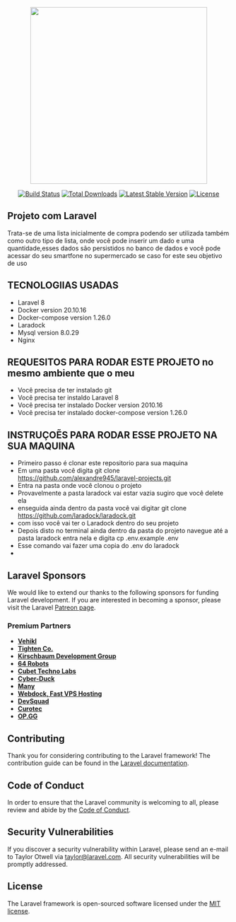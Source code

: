 <p align="center"><a href="https://laravel.com" target="_blank"><img src="https://raw.githubusercontent.com/laravel/art/master/logo-lockup/5%20SVG/2%20CMYK/1%20Full%20Color/laravel-logolockup-cmyk-red.svg" width="400"></a></p>

<p align="center">
<a href="https://travis-ci.org/laravel/framework"><img src="https://travis-ci.org/laravel/framework.svg" alt="Build Status"></a>
<a href="https://packagist.org/packages/laravel/framework"><img src="https://img.shields.io/packagist/dt/laravel/framework" alt="Total Downloads"></a>
<a href="https://packagist.org/packages/laravel/framework"><img src="https://img.shields.io/packagist/v/laravel/framework" alt="Latest Stable Version"></a>
<a href="https://packagist.org/packages/laravel/framework"><img src="https://img.shields.io/packagist/l/laravel/framework" alt="License"></a>
</p>

## Projeto com Laravel 

Trata-se de uma lista inicialmente de compra podendo ser utilizada também como outro tipo de lista,
onde você pode inserir um dado e uma quantidade,esses dados são persistidos no banco de dados e você
pode acessar do seu smartfone no supermercado se caso for este seu objetivo de uso 

## TECNOLOGIIAS USADAS
+ Laravel 8
+ Docker version 20.10.16
+ Docker-compose version 1.26.0
+ Laradock
+ Mysql version  8.0.29
+ Nginx
## REQUESITOS PARA RODAR ESTE PROJETO no mesmo ambiente que o meu

+ Você precisa de ter instalado git
+ Você precisa ter instaldo Laravel 8
+ Você precisa ter instalado Docker version 2010.16
+ Você precisa ter instalado docker-compose version 1.26.0

## INSTRUÇOẼS PARA RODAR ESSE PROJETO NA SUA MAQUINA

+ Primeiro passo é clonar este repositorio para sua maquina
+ Em uma pasta você digita git clone https://github.com/alexandre945/laravel-projects.git
+ Entra na pasta onde você clonou o projeto 
+ Provavelmente a pasta laradock vai estar vazia sugiro que você delete ela 
+ enseguida ainda dentro da pasta você vai digitar git clone https://github.com/laradock/laradock.git
+ com isso você vai ter o Laradock dentro do seu projeto
+ Depois disto no terminal ainda dentro da pasta do projeto navegue até a pasta laradock entra nela e  digita cp .env.example .env
+ Esse comando vai fazer uma copia do .env do laradock
+ 

## Laravel Sponsors

We would like to extend our thanks to the following sponsors for funding Laravel development. If you are interested in becoming a sponsor, please visit the Laravel [Patreon page](https://patreon.com/taylorotwell).

### Premium Partners

- **[Vehikl](https://vehikl.com/)**
- **[Tighten Co.](https://tighten.co)**
- **[Kirschbaum Development Group](https://kirschbaumdevelopment.com)**
- **[64 Robots](https://64robots.com)**
- **[Cubet Techno Labs](https://cubettech.com)**
- **[Cyber-Duck](https://cyber-duck.co.uk)**
- **[Many](https://www.many.co.uk)**
- **[Webdock, Fast VPS Hosting](https://www.webdock.io/en)**
- **[DevSquad](https://devsquad.com)**
- **[Curotec](https://www.curotec.com/services/technologies/laravel/)**
- **[OP.GG](https://op.gg)**

## Contributing

Thank you for considering contributing to the Laravel framework! The contribution guide can be found in the [Laravel documentation](https://laravel.com/docs/contributions).

## Code of Conduct

In order to ensure that the Laravel community is welcoming to all, please review and abide by the [Code of Conduct](https://laravel.com/docs/contributions#code-of-conduct).

## Security Vulnerabilities

If you discover a security vulnerability within Laravel, please send an e-mail to Taylor Otwell via [taylor@laravel.com](mailto:taylor@laravel.com). All security vulnerabilities will be promptly addressed.

## License

The Laravel framework is open-sourced software licensed under the [MIT license](https://opensource.org/licenses/MIT).
